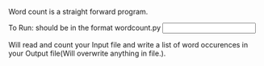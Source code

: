 Word count is a straight forward program.

To Run: should be in the format
wordcount.py <Input File> <Output File>

Will read and count your Input file and write a list of word occurences in
your Output file(Will overwrite anything in file.).

